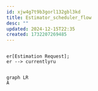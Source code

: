 ```yaml
---
id: xjw4g7t9b3gorl132gbl3kd
title: Estimator_scheduler_flow
desc: ""
updated: 2024-12-15T22:35
created: 1732207269485
---
```

```mermaid

er[Estimation Request];
er --> currentlyru


```



```mermaid
graph LR
A 


```